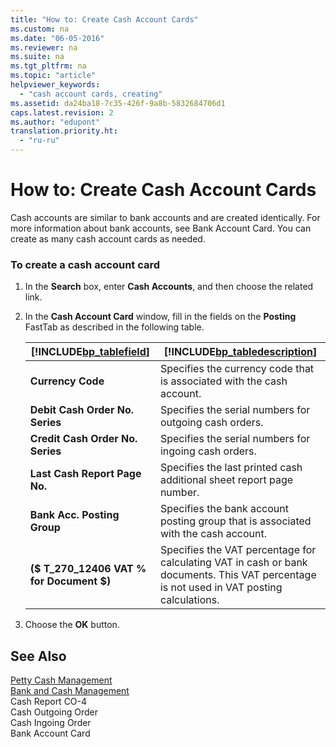 ```yaml
---
title: "How to: Create Cash Account Cards"
ms.custom: na
ms.date: "06-05-2016"
ms.reviewer: na
ms.suite: na
ms.tgt_pltfrm: na
ms.topic: "article"
helpviewer_keywords: 
  - "cash account cards, creating"
ms.assetid: da24ba18-7c35-426f-9a8b-5832684706d1
caps.latest.revision: 2
ms.author: "edupont"
translation.priority.ht: 
  - "ru-ru"
---
```

# How to: Create Cash Account Cards
Cash accounts are similar to bank accounts and are created identically. For more information about bank accounts, see Bank Account Card. You can create as many cash account cards as needed.  
  
### To create a cash account card  
  
1.  In the **Search** box, enter **Cash Accounts**, and then choose the related link.  
  
2.  In the **Cash Account Card** window, fill in the fields on the **Posting** FastTab as described in the following table.  
  
    |[!INCLUDE[bp_tablefield](../../ApplicationDesign/includes/bp_tablefield_md.md)]|[!INCLUDE[bp_tabledescription](../../ApplicationDesign/includes/bp_tabledescription_md.md)]|  
    |---------------------------------|---------------------------------------|  
    |**Currency Code**|Specifies the currency code that is associated with the cash account.|  
    |**Debit Cash Order No. Series**|Specifies the serial numbers for outgoing cash orders.|  
    |**Credit Cash Order No. Series**|Specifies the serial numbers for ingoing cash orders.|  
    |**Last Cash Report Page No.**|Specifies the last printed cash additional sheet report page number.|  
    |**Bank Acc. Posting Group**|Specifies the bank account posting group that is associated with the cash account.|  
    |**\($ T\_270\_12406 VAT % for Document $\)**|Specifies the VAT percentage for calculating VAT in cash or bank documents. This VAT percentage is not used in VAT posting calculations.|  
  
3.  Choose the **OK** button.  
  
## See Also  
 [Petty Cash Management](../../LocalFunctionalityForMicrosoftDynamicsNav2016/Russia/petty-cash-management.md)   
 [Bank and Cash Management](../../LocalFunctionalityForMicrosoftDynamicsNav2016/Russia/bank-and-cash-management.md)   
 Cash Report CO\-4   
 Cash Outgoing Order   
 Cash Ingoing Order   
 Bank Account Card